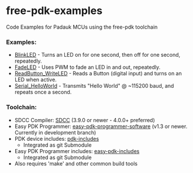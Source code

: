 # free-pdk-examples
Code Examples for Padauk MCUs using the free-pdk toolchain

### Examples:
- [BlinkLED](BlinkLED) - Turns an LED on for one second, then off for one second, repeatedly.
- [FadeLED](FadeLED) - Uses PWM to fade an LED in and out, repeatedly.
- [ReadButton_WriteLED](ReadButton_WriteLED) - Reads a Button (digital input) and turns on an LED when active.
- [Serial_HelloWorld](Serial_HelloWorld) - Transmits "Hello World" @ ~115200 baud, and repeats once a second.

### Toolchain:
- SDCC Compiler: [SDCC](http://sdcc.sourceforge.net/) (3.9.0 or newer - 4.0.0+ preferred)
- Easy PDK Programmer: [easy-pdk-programmer-software](https://github.com/free-pdk/easy-pdk-programmer-software) (v1.3 or newer. Currently in development branch)
- PDK device includes: [pdk-includes](https://github.com/free-pdk/pdk-includes)
  - Integrated as git Submodule
- Easy PDK Programmer includes: [easy-pdk-includes](https://github.com/free-pdk/easy-pdk-includes)
  - Integrated as git Submodule
- Also requires 'make' and other common build tools
